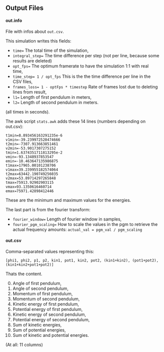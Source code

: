 
## Output Files

#### out.info

File with infos about `out.csv`.

This simulation writes this fields:

* `time=` The total time of the simulation,
* `integral_step=` The time difference per step (not per line, because some results are deleted)
* `opt_fps=` The optimum framerate to have the simulation 1:1 with real time,
* `time_step= 1 / opt_fps` This is the the time difference per line in the CSV files,
* `frames_loss= 1 - optFps * timestep` Rate of frames lost due to deleting lines from result,
* `l1=` Length of first pendulum in meters,
* `l2=` Length of second pendulum in meters.

(all times in seconds).

The awk script `stats.awk` adds these 14 lines (numbers depending on out.csv):

```
t1min=8.893456163291235e-6
v1min=-39.239972520474666
t2min=-7307.913663851461
v2min=-53.9017307275152
tmin=1.6374351711813295e-2
vmin=-93.1348937853547
emin=-10.463647135986875
t1max=17965.00101238706
v1max=39.239955182574064
t2max=63442.190749256035
v2max=53.89714297265848
tmax=75913.92902903115
vmax=93.1350616460714
emax=75971.42898412446
```

These are the minimum and maximum values for the energies.

The last part is from the fourier transform:

* `fourier_window=` Length of fourier window in samples,
* `fourier_pgm_scaling=` How to scale the values in the pgm to retrieve the actual frequency amounts: `actual_val = pgm_val / pgm_scaling`

#### out.csv

Comma-separated values representing this:

`[phi1, phi2, p1, p2, kin1, pot1, kin2, pot2, (kin1+kin2), (pot1+pot2), (kin1+kin2+pot1+pot2)]`

Thats the content.

0. Angle of first pendulum,
0. Angle of second pendulum,
0. Momentum of first pendulum,
0. Momentum of second pendulum,
0. Kinetic energy of first pendulum,
0. Potential energy of first pendulum,
0. Kinetic energy of second pendulum,
0. Potential energy of second pendulum,
0. Sum of kinetic energies,
0. Sum of potential energies,
0. Sum of kinetic and potential energies.

(At all: 11 columns)

